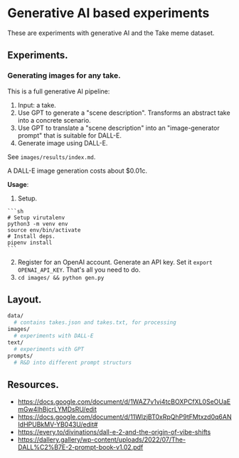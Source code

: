 Generative AI based experiments
===============================

These are experiments with generative AI and the Take meme dataset. 

## Experiments.

### Generating images for any take.

This is a full generative AI pipeline:

 1. Input: a take.
 2. Use GPT to generate a "scene description". Transforms an abstract take into a concrete scenario.
 3. Use GPT to translate a "scene description" into an "image-generator prompt" that is suitable for DALL-E.
 4. Generate image using DALL-E.

See `images/results/index.md`.

A DALL-E image generation costs about $0.01c. 

**Usage**:

  1. Setup. 
  
    ```sh
    # Setup virutalenv
    python3 -m venv env
    source env/bin/activate
    # Install deps.
    pipenv install
    ```
  2. Register for an OpenAI account. Generate an API key. Set it `export OPENAI_API_KEY`. That's all you need to do.
  3. `cd images/ && python gen.py`


## Layout.

```sh
data/
  # contains takes.json and takes.txt, for processing
images/
  # experiments with DALL-E
text/
  # experiments with GPT
prompts/
  # R&D into different prompt structurs
```

## Resources.

 - https://docs.google.com/document/d/1WAZ7v1vi4tcBOXPCfXL0SeOUaEmGw4IhBjcrLYMDsRU/edit
 - https://docs.google.com/document/d/11WlzjBT0xRpQhP9tFMtxzd0q6ANIdHPUBkMV-YB043U/edit#
 - https://every.to/divinations/dall-e-2-and-the-origin-of-vibe-shifts
 - https://dallery.gallery/wp-content/uploads/2022/07/The-DALL%C2%B7E-2-prompt-book-v1.02.pdf 
